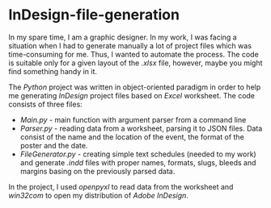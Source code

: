 # InDesign-file-generation

In my spare time, I am a graphic designer. In my work, I was facing a situation when I had to generate manually a lot of project files which was time-consuming for me. Thus, I wanted to automate the process. The code is suitable only for a given layout of the *.xlsx* file, however, maybe you might find something handy in it.

The *Python* project was written in object-oriented paradigm in order to help me generating *InDesign* project files based on *Excel* worksheet. The code consists of three files:
* *Main.py* - main function with argument parser from a command line
* *Parser.py* - reading data from a worksheet, parsing it to JSON files. Data consist of the name and the location of the event, the format of the poster and the date.
* *FileGenerator.py* - creating simple text schedules (needed to my work) and generate *.indd* files with proper names, formats, slugs, bleeds and margins basing on the previously parsed data.

In the project, I used *openpyxl* to read data from the worksheet and *win32com* to open my distribution of *Adobe InDesign*.